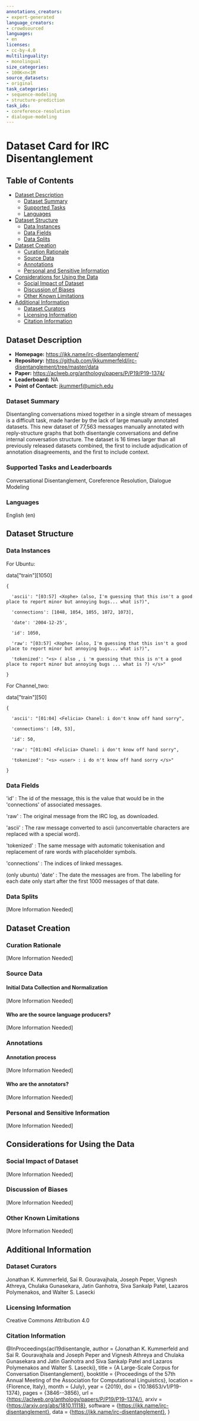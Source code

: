 ```yaml
---
annotations_creators:
- expert-generated
language_creators:
- crowdsourced
languages:
- en
licenses:
- cc-by-4.0
multilinguality:
- monolingual
size_categories:
- 100K<n<1M
source_datasets:
- original
task_categories:
- sequence-modeling
- structure-prediction
task_ids:
- coreference-resolution
- dialogue-modeling
---
```


# Dataset Card for IRC Disentanglement

## Table of Contents
- [Dataset Description](#dataset-description)
  - [Dataset Summary](#dataset-summary)
  - [Supported Tasks](#supported-tasks-and-leaderboards)
  - [Languages](#languages)
- [Dataset Structure](#dataset-structure)
  - [Data Instances](#data-instances)
  - [Data Fields](#data-instances)
  - [Data Splits](#data-instances)
- [Dataset Creation](#dataset-creation)
  - [Curation Rationale](#curation-rationale)
  - [Source Data](#source-data)
  - [Annotations](#annotations)
  - [Personal and Sensitive Information](#personal-and-sensitive-information)
- [Considerations for Using the Data](#considerations-for-using-the-data)
  - [Social Impact of Dataset](#social-impact-of-dataset)
  - [Discussion of Biases](#discussion-of-biases)
  - [Other Known Limitations](#other-known-limitations)
- [Additional Information](#additional-information)
  - [Dataset Curators](#dataset-curators)
  - [Licensing Information](#licensing-information)
  - [Citation Information](#citation-information)

## Dataset Description

- **Homepage:** https://jkk.name/irc-disentanglement/
- **Repository:** https://github.com/jkkummerfeld/irc-disentanglement/tree/master/data
- **Paper:** https://aclweb.org/anthology/papers/P/P19/P19-1374/
- **Leaderboard:** NA
- **Point of Contact:** jkummerf@umich.edu

### Dataset Summary

Disentangling conversations mixed together in a single stream of messages is a difficult task, made harder by the lack of large manually annotated datasets. This new dataset of 77,563 messages manually annotated with reply-structure graphs that both disentangle conversations and define internal conversation structure. The dataset is 16 times larger than all previously released datasets combined, the first to include adjudication of annotation disagreements, and the first to include context.

### Supported Tasks and Leaderboards

Conversational Disentanglement, Coreference Resolution, Dialogue Modeling

### Languages

English (en)

## Dataset Structure

### Data Instances

For Ubuntu:

data["train"][1050]

```
{

  'ascii': "[03:57] <Xophe> (also, I'm guessing that this isn't a good place to report minor but annoying bugs... what is?)", 

  'connections': [1048, 1054, 1055, 1072, 1073], 

  'date': '2004-12-25', 

  'id': 1050,

  'raw': "[03:57] <Xophe> (also, I'm guessing that this isn't a good place to report minor but annoying bugs... what is?)", 

  'tokenized': "<s> ( also , i 'm guessing that this is n't a good place to report minor but annoying bugs ... what is ?) </s>"

}
```

For Channel_two:

data["train"][50]

```
{

  'ascii': "[01:04] <Felicia> Chanel: i don't know off hand sorry", 

  'connections': [49, 53], 

  'id': 50,

  'raw': "[01:04] <Felicia> Chanel: i don't know off hand sorry", 

  'tokenized': "<s> <user> : i do n't know off hand sorry </s>"

}
```

### Data Fields

'id' : The id of the message, this is the value that would be in the 'connections' of associated messages.

'raw' : The original message from the IRC log, as downloaded.

'ascii' : The raw message converted to ascii (unconvertable characters are replaced with a special word).

'tokenized' : The same message with automatic tokenisation and replacement of rare words with placeholder symbols.

'connections' : The indices of linked messages.

(only ubuntu) 'date' : The date the messages are from. The labelling for each date only start after the first 1000 messages of that date.

### Data Splits

[More Information Needed]

## Dataset Creation

### Curation Rationale

[More Information Needed]

### Source Data

#### Initial Data Collection and Normalization

[More Information Needed]

#### Who are the source language producers?

[More Information Needed]

### Annotations

#### Annotation process

[More Information Needed]

#### Who are the annotators?

[More Information Needed]

### Personal and Sensitive Information

[More Information Needed]

## Considerations for Using the Data

### Social Impact of Dataset

[More Information Needed]

### Discussion of Biases

[More Information Needed]

### Other Known Limitations

[More Information Needed]

## Additional Information

### Dataset Curators

Jonathan K. Kummerfeld, Sai R. Gouravajhala, Joseph Peper, Vignesh Athreya, Chulaka Gunasekara, Jatin Ganhotra, Siva Sankalp Patel, Lazaros Polymenakos, and Walter S. Lasecki

### Licensing Information

Creative Commons Attribution 4.0

### Citation Information

@InProceedings{acl19disentangle,
  author    = {Jonathan K. Kummerfeld and Sai R. Gouravajhala and Joseph Peper and Vignesh Athreya and Chulaka Gunasekara and Jatin Ganhotra and Siva Sankalp Patel and Lazaros Polymenakos and Walter S. Lasecki},
  title     = {A Large-Scale Corpus for Conversation Disentanglement},
  booktitle = {Proceedings of the 57th Annual Meeting of the Association for Computational Linguistics},
  location  = {Florence, Italy},
  month     = {July},
  year      = {2019},
  doi       = {10.18653/v1/P19-1374},
  pages     = {3846--3856},
  url       = {https://aclweb.org/anthology/papers/P/P19/P19-1374/},
  arxiv     = {https://arxiv.org/abs/1810.11118},
  software  = {https://jkk.name/irc-disentanglement},
  data      = {https://jkk.name/irc-disentanglement},
}

